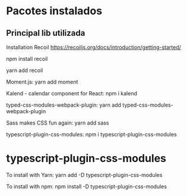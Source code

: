 
# Pacotes instalados

## Principal lib utilizada

Installation Recoil
https://recoiljs.org/docs/introduction/getting-started/

npm install recoil

yarn add recoil





Moment.js:
yarn add moment

Kalend - calendar component for React:
npm i kalend

typed-css-modules-webpack-plugin:
yarn add typed-css-modules-webpack-plugin

Sass makes CSS fun again:
yarn add sass

typescript-plugin-css-modules:
npm i typescript-plugin-css-modules



# typescript-plugin-css-modules
To install with Yarn:
yarn add -D typescript-plugin-css-modules

To install with npm:
npm install -D typescript-plugin-css-modules




